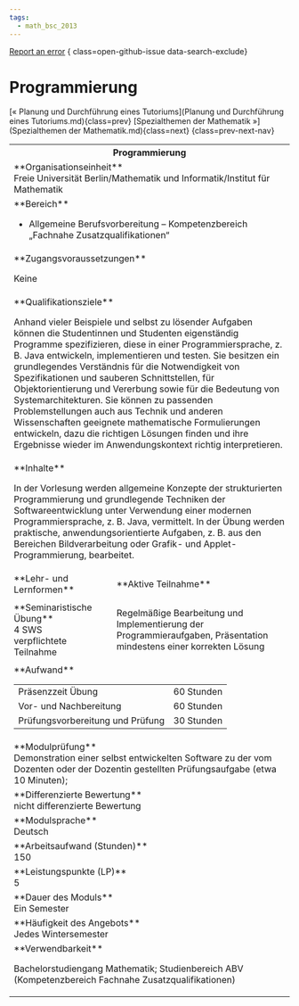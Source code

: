 ```yaml
---
tags:
  - math_bsc_2013
---
```

[Report an error](https://github.com/SGSSGene/FUB-SUP/issues/new?title=Error%20in%20%22Programmierung%22&body=There%20seems%20to%20be%20an%20error%20in%20module%20%22Programmierung%22%2E%0A%0A%3CDescribe%20here%20a%20slightly%20more%20detailed%20description%20of%20what%20is%20wrong%3E&labels=bug)
{ class=open-github-issue data-search-exclude}

# Programmierung

[« Planung und Durchführung eines Tutoriums](Planung und Durchführung eines Tutoriums.md){class=prev}
[Spezialthemen der Mathematik »](Spezialthemen der Mathematik.md){class=next}
{class=prev-next-nav}

<table markdown id="moduledesc">
<tr markdown class="moduledesc_head"><th colspan="2">Programmierung </th></tr>
<tr markdown><td colspan="2">**Organisationseinheit**   <br>Freie Universität Berlin/Mathematik und Informatik/Institut für Mathematik</td></tr>

<tr markdown><td colspan="2">**Bereich**<br>


- Allgemeine Berufsvorbereitung – Kompetenzbereich „Fachnahe Zusatzqualifikationen“

</td></tr>

<tr markdown><td colspan="2">**Zugangsvoraussetzungen** <br>

Keine


</td></tr>
<tr markdown><td colspan="2">**Qualifikationsziele**    <br>

Anhand vieler Beispiele und selbst zu lösender Aufgaben können die
Studentinnen und Studenten eigenständig Programme spezifizieren, diese in
einer Programmiersprache, z. B. Java entwickeln, implementieren und testen.
Sie besitzen ein grundlegendes Verständnis für die Notwendigkeit von
Spezifikationen und sauberen Schnittstellen, für Objektorientierung und
Vererbung sowie für die Bedeutung von Systemarchitekturen. Sie können zu
passenden Problemstellungen auch aus Technik und anderen Wissenschaften
geeignete mathematische Formulierungen entwickeln, dazu die richtigen
Lösungen finden und ihre Ergebnisse wieder im Anwendungskontext richtig
interpretieren.


</td></tr>
<tr markdown><td colspan="2">**Inhalte**                <br>

In der Vorlesung werden allgemeine Konzepte der strukturierten
Programmierung und grundlegende Techniken der Softwareentwicklung unter
Verwendung einer modernen Programmiersprache, z. B. Java, vermittelt. In der
Übung werden praktische, anwendungsorientierte Aufgaben, z. B. aus den
Bereichen Bildverarbeitung oder Grafik- und Applet-Programmierung,
bearbeitet.


</td></tr>

<tr markdown><td>**Lehr- und Lernformen**</td><td>**Aktive Teilnahme**</td></tr>
<tr markdown><td> **Seminaristische Übung** <br>4 SWS <br> verpflichtete Teilnahme</td><td>

Regelmäßige Bearbeitung und Implementierung der Programmieraufgaben, Präsentation mindestens einer korrekten Lösung
</td></tr>
<tr markdown><td colspan="2">**Aufwand**                <br>
<table class="aufwand_table">
<tr><td>Präsenzzeit Übung</td><td>60 Stunden</td></tr>
<tr><td>Vor- und Nachbereitung</td><td>60 Stunden</td></tr>
<tr><td>Prüfungsvorbereitung und Prüfung</td><td>30 Stunden</td></tr>
</table>

</td></tr>
<tr markdown><td colspan="2">**Modulprüfung**             <br>Demonstration einer selbst entwickelten Software zu der vom Dozenten oder
der Dozentin gestellten Prüfungsaufgabe (etwa 10 Minuten);


</td></tr>
<tr markdown><td colspan="2">**Differenzierte Bewertung** <br>nicht differenzierte Bewertung

</td></tr>
<tr markdown><td colspan="2">**Modulsprache**             <br>Deutsch</td></tr>
<tr markdown><td colspan="2">**Arbeitsaufwand (Stunden)** <br>150</td></tr>
<tr markdown><td colspan="2">**Leistungspunkte (LP)**     <br>5</td></tr>
<tr markdown><td colspan="2">**Dauer des Moduls**         <br>Ein Semester</td></tr>
<tr markdown><td colspan="2">**Häufigkeit des Angebots**  <br>Jedes Wintersemester</td></tr>
<tr markdown><td colspan="2">**Verwendbarkeit**           <br>

Bachelorstudiengang Mathematik; Studienbereich ABV (Kompetenzbereich
Fachnahe Zusatzqualifikationen)


</td></tr>


</table>

